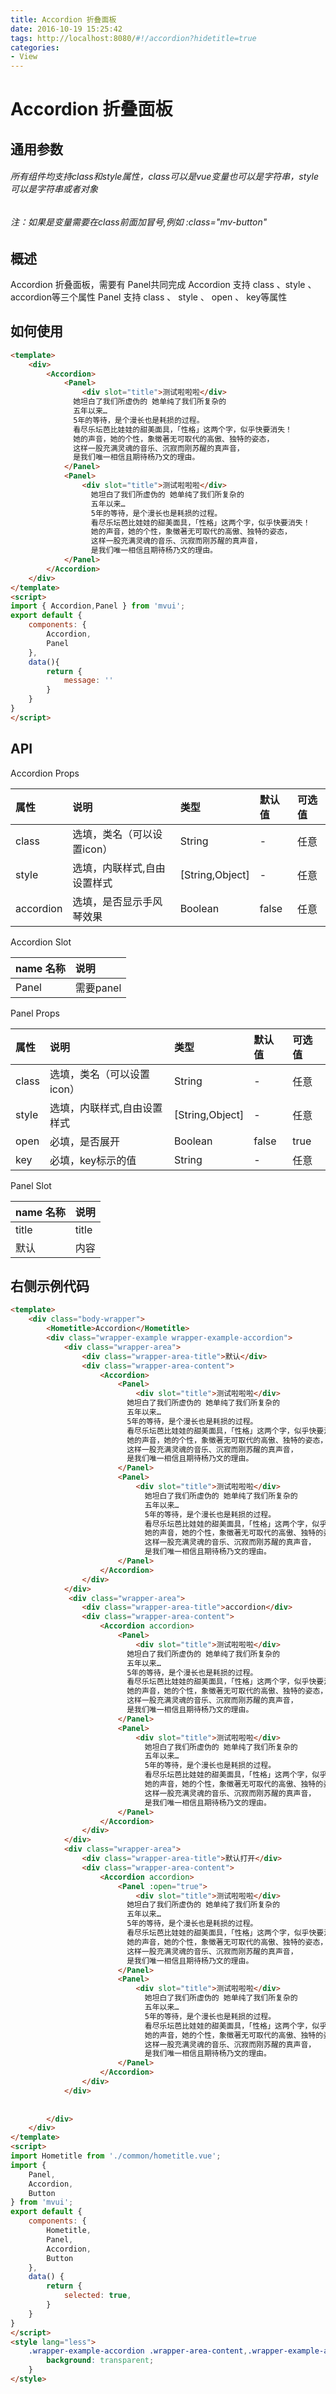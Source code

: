 ```yaml
---
title: Accordion 折叠面板
date: 2016-10-19 15:25:42
tags: http://localhost:8080/#!/accordion?hidetitle=true
categories:
- View
---
```



# Accordion 折叠面板

## 通用参数
###### 所有组件均支持class和style属性，class可以是vue变量也可以是字符串，style可以是字符串或者对象
###### 注：如果是变量需要在class前面加冒号,例如 :class="mv-button"


## 概述
Accordion 折叠面板，需要有 Panel共同完成
Accordion 支持 class 、style 、accordion等三个属性
Panel 支持 class 、 style 、 open 、 key等属性
            

## 如何使用

``` html
<template>
    <div>
        <Accordion>
            <Panel>
                <div slot="title">测试啦啦啦</div>
              她坦白了我们所虚伪的 她单纯了我们所复杂的
              五年以来…
              5年的等待，是个漫长也是耗损的过程。
              看尽乐坛芭比娃娃的甜美面具，「性格」这两个字，似乎快要消失！
              她的声音，她的个性，象徵著无可取代的高傲、独特的姿态，
              这样一股充满灵魂的音乐、沉寂而刚苏醒的真声音，
              是我们唯一相信且期待杨乃文的理由。
            </Panel>
            <Panel>
                <div slot="title">测试啦啦啦</div>
                  她坦白了我们所虚伪的 她单纯了我们所复杂的
                  五年以来…
                  5年的等待，是个漫长也是耗损的过程。
                  看尽乐坛芭比娃娃的甜美面具，「性格」这两个字，似乎快要消失！
                  她的声音，她的个性，象徵著无可取代的高傲、独特的姿态，
                  这样一股充满灵魂的音乐、沉寂而刚苏醒的真声音，
                  是我们唯一相信且期待杨乃文的理由。
            </Panel>
        </Accordion>
    </div>
</template>
<script>
import { Accordion,Panel } from 'mvui';
export default {
    components: {
        Accordion,
        Panel
    },
    data(){
        return {
            message: ''
        }
    }
} 
</script>
```




## API

Accordion Props

|     属性       | 说明                       |        类型       |    默认值       |    可选值             |
| :------------- |:-------------------------- | :----------------  | :------------|    :-----------------|
|    class      | 选填，类名（可以设置icon）    |    String          |      -       |     任意              |
|    style      | 选填，内联样式,自由设置样式    |   [String,Object] |      -        |     任意              |
|    accordion      | 选填，是否显示手风琴效果   |    Boolean          |       false |       任意           |


Accordion Slot

|     name 名称      | 说明                     
| :------------- |:-------------------------- 
|     Panel           |    需要panel




Panel Props

|     属性       | 说明                       |        类型       |    默认值       |    可选值             |
| :------------- |:-------------------------- | :----------------  | :------------|    :-----------------|
|    class      | 选填，类名（可以设置icon）    |    String          |      -       |     任意              |
|    style      | 选填，内联样式,自由设置样式    |   [String,Object] |      -        |     任意              |
|    open      | 必填，是否展开               |    Boolean          |       false   | true | false           |
|    key       | 必填，key标示的值            |    String          |      -         |  任意                |


Panel Slot

|     name 名称      | 说明                     
| :------------- |:-------------------------- 
|     title           |    title
|     默认           |    内容





## 右侧示例代码


``` html
<template>
    <div class="body-wrapper">
        <Hometitle>Accordion</Hometitle>
        <div class="wrapper-example wrapper-example-accordion">
            <div class="wrapper-area">
                <div class="wrapper-area-title">默认</div>
                <div class="wrapper-area-content">
                    <Accordion>
                        <Panel>
                            <div slot="title">测试啦啦啦</div>
                          她坦白了我们所虚伪的 她单纯了我们所复杂的
                          五年以来…
                          5年的等待，是个漫长也是耗损的过程。
                          看尽乐坛芭比娃娃的甜美面具，「性格」这两个字，似乎快要消失！
                          她的声音，她的个性，象徵著无可取代的高傲、独特的姿态，
                          这样一股充满灵魂的音乐、沉寂而刚苏醒的真声音，
                          是我们唯一相信且期待杨乃文的理由。
                        </Panel>
                        <Panel>
                            <div slot="title">测试啦啦啦</div>
                              她坦白了我们所虚伪的 她单纯了我们所复杂的
                              五年以来…
                              5年的等待，是个漫长也是耗损的过程。
                              看尽乐坛芭比娃娃的甜美面具，「性格」这两个字，似乎快要消失！
                              她的声音，她的个性，象徵著无可取代的高傲、独特的姿态，
                              这样一股充满灵魂的音乐、沉寂而刚苏醒的真声音，
                              是我们唯一相信且期待杨乃文的理由。
                        </Panel>
                    </Accordion>
                </div>
            </div>
             <div class="wrapper-area">
                <div class="wrapper-area-title">accordion</div>
                <div class="wrapper-area-content">
                    <Accordion accordion>
                        <Panel>
                            <div slot="title">测试啦啦啦</div>
                          她坦白了我们所虚伪的 她单纯了我们所复杂的
                          五年以来…
                          5年的等待，是个漫长也是耗损的过程。
                          看尽乐坛芭比娃娃的甜美面具，「性格」这两个字，似乎快要消失！
                          她的声音，她的个性，象徵著无可取代的高傲、独特的姿态，
                          这样一股充满灵魂的音乐、沉寂而刚苏醒的真声音，
                          是我们唯一相信且期待杨乃文的理由。
                        </Panel>
                        <Panel>
                            <div slot="title">测试啦啦啦</div>
                              她坦白了我们所虚伪的 她单纯了我们所复杂的
                              五年以来…
                              5年的等待，是个漫长也是耗损的过程。
                              看尽乐坛芭比娃娃的甜美面具，「性格」这两个字，似乎快要消失！
                              她的声音，她的个性，象徵著无可取代的高傲、独特的姿态，
                              这样一股充满灵魂的音乐、沉寂而刚苏醒的真声音，
                              是我们唯一相信且期待杨乃文的理由。
                        </Panel>
                    </Accordion>
                </div>
            </div>
            <div class="wrapper-area">
                <div class="wrapper-area-title">默认打开</div>
                <div class="wrapper-area-content">
                    <Accordion accordion>
                        <Panel :open="true">
                            <div slot="title">测试啦啦啦</div>
                          她坦白了我们所虚伪的 她单纯了我们所复杂的
                          五年以来…
                          5年的等待，是个漫长也是耗损的过程。
                          看尽乐坛芭比娃娃的甜美面具，「性格」这两个字，似乎快要消失！
                          她的声音，她的个性，象徵著无可取代的高傲、独特的姿态，
                          这样一股充满灵魂的音乐、沉寂而刚苏醒的真声音，
                          是我们唯一相信且期待杨乃文的理由。
                        </Panel>
                        <Panel>
                            <div slot="title">测试啦啦啦</div>
                              她坦白了我们所虚伪的 她单纯了我们所复杂的
                              五年以来…
                              5年的等待，是个漫长也是耗损的过程。
                              看尽乐坛芭比娃娃的甜美面具，「性格」这两个字，似乎快要消失！
                              她的声音，她的个性，象徵著无可取代的高傲、独特的姿态，
                              这样一股充满灵魂的音乐、沉寂而刚苏醒的真声音，
                              是我们唯一相信且期待杨乃文的理由。
                        </Panel>
                    </Accordion>
                </div>
            </div>
            
            
        </div>
    </div>
</template>
<script>
import Hometitle from './common/hometitle.vue';
import {
    Panel,
    Accordion,
    Button
} from 'mvui';
export default {
    components: {
        Hometitle,
        Panel,
        Accordion,
        Button
    },
    data() {
        return {
            selected: true,
        }
    }
}
</script>
<style lang="less">
    .wrapper-example-accordion .wrapper-area-content,.wrapper-example-accordion .wrapper-area{
        background: transparent;
    }
</style>

```
